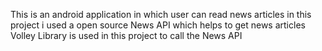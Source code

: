 This is an android application in which user can read news articles 
in this project i used a open source News API which helps to get news articles
Volley Library is used in this project to call the News API 
